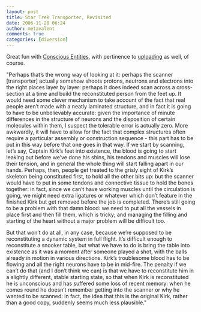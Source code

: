 ```yaml
---
layout: post
title: Star Trek Transporter, Revisited
date: 2006-11-28 06:24
author: metavalent
comments: true
categories: [diversion]
---
```

Great fun with <a href="https://www.consciousentities.com/" target="_ blank">Conscious Entities</a>, with pertinence to <a href="https://en.wikipedia.org/wiki/Mind_uploading" target="_ blank">uploading</a> as well, of course.

"Perhaps that’s the wrong way of looking at it: perhaps the scanner [transporter] actually somehow shoots protons, neutrons and electrons into the right places layer by layer: perhaps it does indeed scan across a cross-section at a time and build the reconstituted person from the feet up. It would need some clever mechanism to take account of the fact that real people aren’t made with a neatly laminated structure, and in fact it is going to have to be unbelievably accurate: given the importance of minute differences in the structure of neurons and the disposition of certain molecules within them, I suspect the tolerable error is actually zero. More awkwardly, it will have to allow for the fact that complex structures often require a particular assembly or construction sequence - this part has to be put in this way before that one goes in that way. If we start by scanning, let’s say, Captain Kirk’s feet into existence, the blood is going to start leaking out before we’ve done his shins, his tendons and muscles will lose their tension, and in general the whole thing will start falling apart in our hands. Perhaps, then, people get treated to the  grisly sight  of  Kirk’s skeleton being constituted first, to hold all the other bits up: but the scanner would have to  put in  some tendons and  connective tissue to hold the bones together: in fact, since  we can’t have working muscles until the circulation is going, we might need extra  ligatures or whatever which  don’t feature in the finished Kirk but get removed before the job is completed.  There’s still going to be a problem with  that damn blood: we need to put  all the vessels in place first and then fill them, which is tricky; and managing the filling and starting of the heart without a major problem will be difficult too.

But that won’t do at all, in any case, because we’re supposed to be reconstituting a dynamic system in full flight. It’s difficult enough to reconstitute a snooker table, but what we have to do is bring the table into existence as it was a moment after someone played a shot, with the balls already in motion in various directions. Kirk’s troublesome blood has to be flowing and all the right neurons have to be in mid-fire. The penalty if we can’t do that (and I don’t think we can) is that we have to reconstitute him in a slightly different, stable starting state, so that when Kirk is reconstituted he is unconscious and has suffered some loss of recent memory: when he comes round he doesn’t remember getting into the scanner or why he wanted to be scanned: in fact, the idea that this is the original Kirk, rather than a good copy, suddenly seems much less plausible."
